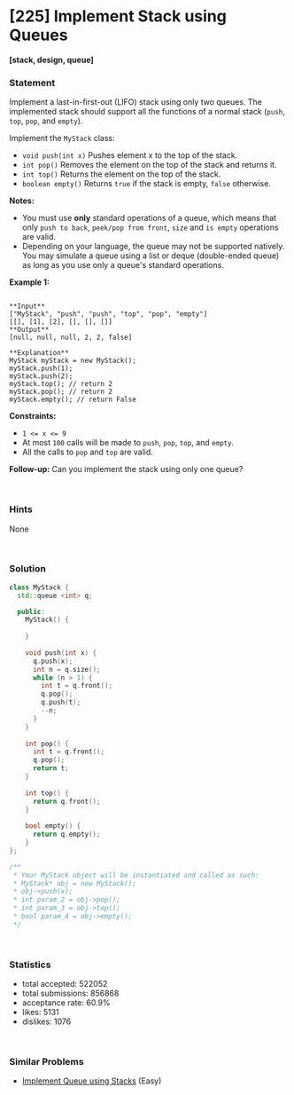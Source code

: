# [225] Implement Stack using Queues

**[stack, design, queue]**

### Statement

Implement a last-in-first-out (LIFO) stack using only two queues. The implemented stack should support all the functions of a normal stack (`push`, `top`, `pop`, and `empty`).

Implement the `MyStack` class:

* `void push(int x)` Pushes element x to the top of the stack.
* `int pop()` Removes the element on the top of the stack and returns it.
* `int top()` Returns the element on the top of the stack.
* `boolean empty()` Returns `true` if the stack is empty, `false` otherwise.


**Notes:**
* You must use **only** standard operations of a queue, which means that only `push to back`, `peek/pop from front`, `size` and `is empty` operations are valid.
* Depending on your language, the queue may not be supported natively. You may simulate a queue using a list or deque (double-ended queue) as long as you use only a queue's standard operations.


**Example 1:**

```

**Input**
["MyStack", "push", "push", "top", "pop", "empty"]
[[], [1], [2], [], [], []]
**Output**
[null, null, null, 2, 2, false]

**Explanation**
MyStack myStack = new MyStack();
myStack.push(1);
myStack.push(2);
myStack.top(); // return 2
myStack.pop(); // return 2
myStack.empty(); // return False

```

**Constraints:**
* `1 <= x <= 9`
* At most `100` calls will be made to `push`, `pop`, `top`, and `empty`.
* All the calls to `pop` and `top` are valid.


**Follow-up:** Can you implement the stack using only one queue?

<br />

### Hints

None

<br />

### Solution

```cpp
class MyStack {
  std::queue <int> q;

  public:
    MyStack() {
      
    }
    
    void push(int x) {
      q.push(x);
      int n = q.size();
      while (n > 1) {
        int t = q.front();
        q.pop();
        q.push(t);
        --n;
      }
    }
    
    int pop() {
      int t = q.front();
      q.pop();
      return t;
    }
    
    int top() {
      return q.front();
    }
    
    bool empty() {
      return q.empty();
    }
};

/**
 * Your MyStack object will be instantiated and called as such:
 * MyStack* obj = new MyStack();
 * obj->push(x);
 * int param_2 = obj->pop();
 * int param_3 = obj->top();
 * bool param_4 = obj->empty();
 */
```

<br />

### Statistics

- total accepted: 522052
- total submissions: 856868
- acceptance rate: 60.9%
- likes: 5131
- dislikes: 1076

<br />

### Similar Problems

- [Implement Queue using Stacks](https://leetcode.com/problems/implement-queue-using-stacks) (Easy)
